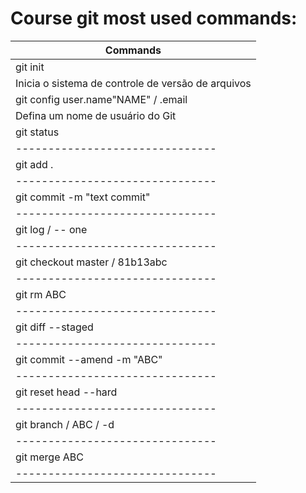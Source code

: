 # Course git most used commands:

| Commands                      |
|-------------------------------|            
| git init                      |            
|Inicia o sistema de controle de versão de arquivos |            
| git config user.name"NAME" / .email   |             
|Defina um nome de usuário do Git|            
| git status                    |            
|-------------------------------|            
| git add .                     |            
|-------------------------------|            
| git commit -m "text commit"   |            
|-------------------------------|             
| git log / -- one              |             
|-------------------------------|             
| git checkout master / 81b13abc| 
|-------------------------------|
| git rm ABC                    |
|-------------------------------|
| git diff --staged             |
|-------------------------------|
| git commit --amend -m "ABC"   |
|-------------------------------|
| git reset head --hard         |
|-------------------------------|
| git branch / ABC / -d         |
|-------------------------------|
| git merge ABC                 |
|-------------------------------|
